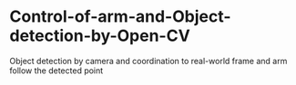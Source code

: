 # Control-of-arm-and-Object-detection-by-Open-CV
Object detection by camera and coordination to real-world frame and arm follow the detected point
